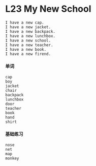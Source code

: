 # L23 My New School

    I have a new cap.
    I have a new jacket.
    I have a new backpack.
    I have a new lunchbox.
    I have a new school.
    I have a new teacher.
    I have a new book.
    I have a new firend.


#### 单词

    cap
    boy
    jacket
    chair
    backpack
    lunchbox
    door
    teacher
    book
    hand
    shirt

#### 基础练习

    nose
    net
    map
    monkey

